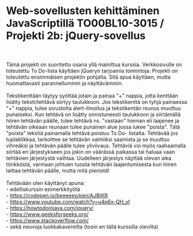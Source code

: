# Web-sovellusten kehittäminen JavaScriptillä TO00BL10-3015 / Projekti 2b: jQuery-sovellus
<br><br>
Tämä projekti on suoritettu osana yllä mainittua kurssia. Verkkosivulle on toteutettu To Do-lista käyttäen jQueryn tarjoamia toimintoja. Projekti on toteutettu ensimmäisen projektin pohjalta. Sitä apua käyttäen, mutta huomattavasti parannellummin ja näyttävämmin.<br> <br> Tekstikenttään täytyy syöttää jotain ja painaa "+" nappia, jotta kenttään lisätty teksti/tehtävä siirtyy taulukkoon. Jos tekstikenttä on tyhjä painaessa "+" nappia, tulee sivustolta alert-ilmoitus ja tekstikentän reunus muuttuu punaiseksi. Kun tehtävä on lisätty onnistuneesti taulukkoon ja siirtämällä hiiren tehtävän päälle, tulee tehtävä ns. "vastaan" hieman eli laajenee ja tehtävän oikeaan reunaan tulee punainen alue jossa lukee "poista". Tätä "poista" tekstiä painamalla tehtävä poistuu To Do- listalta. Tehtävää jos tuplaklikkaa, tarkoittee se tehtävän valmiiksi saamista ja se muuttuu vihreäksi ja tehtävän päälle tulee yliviivaus.
Tehtäviä voi myös raahaamalla siirtää eri järjestykseen jos jokin on väärässä paikassa tai haluaa vaan tehtävien järjestystä vaihtaa. Uudelleen järjestys näyttää olevan aika tönkköstä, varmaan johtuen tuosta tehtävän laajentumisesta kun hiiren laittaa tehtävän päälle, mutta mitä pienistä!
<br><br>
Tehtävään olen käyttänyt apuna:<br>- edelliskurssin esimerkkityötä
<br>- https://codepen.io/beeeees/pen/AJBjKR
<br>- https://www.youtube.com/watch?v=u4p6x-QH_vI
<br>- https://howtodoinjava.com/jquery/
<br>- https://www.geeksforgeeks.org/
<br>- https://www.stackoverflow.com/
<br>- sekä neuvoja luokkakavereilta (tosin en tällä kurssilla olevilta)
